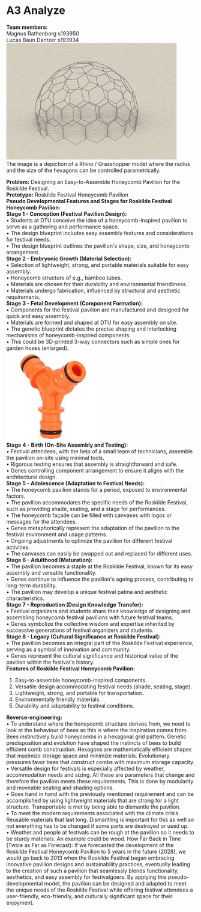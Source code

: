 # A3 Analyze
**Team members:** \
Magnus Rathenborg s193950 \
Lucas Baun Dantzer s193934 \
 <img src="../Images/Udklip.PNG"> \
The image is a depiction of a Rhino / Grasshopper model where the radius and the size of the hexagons can be controlled parametrically.

**Problem:** Designing an Easy-to-Assemble Honeycomb Pavilion for the Roskilde Festival. \
**Prototype:** Roskilde Festival Honeycomb Pavilion \
**Pseudo Developmental Features and Stages for Roskilde Festival Honeycomb Pavilion:** \
**Stage 1 - Conception (Festival Pavilion Design):** \
•	Students at DTU conceive the idea of a honeycomb-inspired pavilion to serve as a gathering and performance space. \
•	The design blueprint includes easy assembly features and considerations for festival needs. \
•	The design blueprint outlines the pavilion's shape, size, and honeycomb arrangement. \
**Stage 2 - Embryonic Growth (Material Selection):** \
•	Selection of lightweight, strong, and portable materials suitable for easy assembly. \
•	Honeycomb structure of e.g., bamboo tubes. \
•	Materials are chosen for their durability and environmental friendliness. \
•	Materials undergo fabrication, influenced by structural and aesthetic requirements. \
**Stage 3 - Fetal Development (Component Formation):** \
•	Components for the festival pavilion are manufactured and designed for quick and easy assembly. \
•	Materials are formed and shaped at DTU for easy assembly on site. \
•	The genetic blueprint dictates the precise shaping and interlocking mechanisms of honeycomb-inspired components. \
•	This could be 3D-printed 3-way connectors such as simple ones for garden hoses (enlarged). \
 <img src="../Images/Picture1.jpg"> \
**Stage 4 - Birth (On-Site Assembly and Testing):** \
•	Festival attendees, with the help of a small team of technicians, assemble the pavilion on-site using minimal tools. \
•	Rigorous testing ensures that assembly is straightforward and safe. \
•	Genes controlling component arrangement to ensure it aligns with the architectural design. \
**Stage 5 - Adolescence (Adaptation to Festival Needs):** \
•	The honeycomb pavilion stands for a period, exposed to environmental factors. \
•	The pavilion accommodates the specific needs of the Roskilde Festival, such as providing shade, seating, and a stage for performances. \
•	The honeycomb façade can be filled with canvases with logos or messages for the attendees. \
•	Genes metaphorically represent the adaptation of the pavilion to the festival environment and usage patterns. \
•	Ongoing adjustments to optimize the pavilion for different festival activities. \
•	The canvases can easily be swapped out and replaced for different uses. \
**Stage 6 - Adulthood (Maturation):** \
•	The pavilion becomes a staple at the Roskilde Festival, known for its easy assembly and versatile functionality. \
•	Genes continue to influence the pavilion's ageing process, contributing to long-term durability. \
•	The pavilion may develop a unique festival patina and aesthetic characteristics. \
**Stage 7 - Reproduction (Design Knowledge Transfer):** \
•	Festival organizers and students share their knowledge of designing and assembling honeycomb festival pavilions with future festival teams. \
•	Genes symbolize the collective wisdom and expertise inherited by successive generations of festival organizers and students. \
**Stage 8 - Legacy (Cultural Significance at Roskilde Festival):** \
•	The pavilion becomes an integral part of the Roskilde Festival experience, serving as a symbol of innovation and community. \
•	Genes represent the cultural significance and historical value of the pavilion within the festival's history. \
**Features of Roskilde Festival Honeycomb Pavilion:** 
1.	Easy-to-assemble honeycomb-inspired components. 
2.	Versatile design accommodating festival needs (shade, seating, stage). 
3.	Lightweight, strong, and portable for transportation. 
4.	Environmentally friendly materials. 
5.	Durability and adaptability to festival conditions. 

**Reverse-engineering:** \
•	To understand where the honeycomb structure derives from, we need to look at the behaviour of bees as this is where the inspiration comes from. Bees instinctively build honeycombs in a hexagonal grid pattern. Genetic predisposition and evolution have shaped the instincts of bees to build efficient comb construction. Hexagons are mathematically efficient shapes that maximize storage space and minimize materials. Evolutionary pressures favor bees that construct combs with maximum storage capacity. \
•	Versatile design for festivals is especially affected by weather, accommodation needs and sizing. All these are parameters that change and therefore the pavilion meets these requirements. This is done by modularity and moveable seating and shading options. \
•	Goes hand in hand with the previously mentioned requirement and can be accomplished by using lightweight materials that are strong for a light structure. Transportable is met by being able to dismantle the pavilion. \
•	To meet the modern requirements associated with the climate crisis. Reusable materials that last long. Dismantling is important for this as well so not everything has to be changed if some parts are destroyed or used up. \
•	Weather and people at festivals can be rough at the pavilion so it needs to be sturdy materials. An example could be wood.
How Far Back in Time (Twice as Far as Forecast): If we forecasted the development of the Roskilde Festival Honeycomb Pavilion to 5 years in the future (2028), we would go back to 2013 when the Roskilde Festival began embracing innovative pavilion designs and sustainability practices, eventually leading to the creation of such a pavilion that seamlessly blends functionality, aesthetics, and easy assembly for festivalgoers.
By applying this pseudo-developmental model, the pavilion can be designed and adapted to meet the unique needs of the Roskilde Festival while offering festival attendees a user-friendly, eco-friendly, and culturally significant space for their enjoyment.


